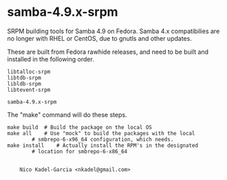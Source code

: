 samba-4.9.x-srpm
================

SRPM building tools for Samba 4.9 on Fedora. Samba 4.x compatibilies
are no longer with RHEL or CentOS, due to gnutls and other updates.

These are built from Fedora rawhide releases, and need to be built and
installed in the following order.

	libtalloc-srpm
	libtdb-srpm
	libldb-srpm
	libtevent-srpm

	samba-4.9.x-srpm

The "make" command will do these steps.

	make build	# Build the package on the local OS
	make all	# Use "mock" to build the packages with the local
			# smbrepo-6-x96_64 configuration, which needs.
	make install	# Actually install the RPM's in the designated
			# location for smbrepo-6-x86_64


		Nico Kadel-Garcia <nkadel@gmail.com>
